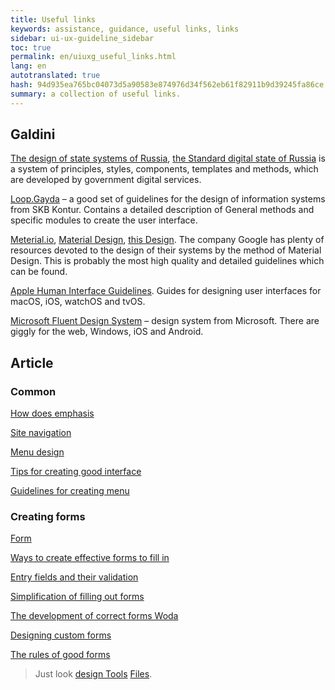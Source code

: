 ```yaml
---
title: Useful links
keywords: assistance, guidance, useful links, links
sidebar: ui-ux-guideline_sidebar
toc: true
permalink: en/uiuxg_useful_links.html
lang: en
autotranslated: true
hash: 94d935ea765bc04073d5a90583e874976d34f562eb61f82911b9d39245fa86ce
summary: a collection of useful links.
---
```


## Galdini

[The design of state systems of Russia](http://gov.design/), [the Standard digital state of Russia](http://standart.gov.design) is a system of principles, styles, components, templates and methods, which are developed by government digital services.

[Loop.Gayda](https://guides.kontur.ru/) – a good set of guidelines for the design of information systems from SKB Kontur. Contains a detailed description of General methods and specific modules to create the user interface.

[Meterial.io](https://material.io/), [Material Design](https://material.io/design/), [this Design](https://design.google/). The company Google has plenty of resources devoted to the design of their systems by the method of Material Design. This is probably the most high quality and detailed guidelines which can be found.

[Apple Human Interface Guidelines](https://developer.apple.com/design/human-interface-guidelines/). Guides for designing user interfaces for macOS, iOS, watchOS and tvOS.

[Microsoft Fluent Design System](https://www.microsoft.com/design/fluent/#/) – design system from Microsoft. There are giggly for the web, Windows, iOS and Android.

## Article

### Common

[How does emphasis](http://uxgu.ru/how-attention-works/)

[Site navigation](http://tilda.education/articles-navigation)

[Menu design](http://help-ru.tilda.ws/design-menu)

[Tips for creating good interface](https://lpgenerator.ru/blog/2017/08/02/sovety-po-sozdaniyu-horoshego-polzovatelskogo-interfejsa-chast-1/)

[Guidelines for creating menu](http://blog.getgoodrank.ru/yuzabiliti-menyu-15-rekomendacij/)

### Creating forms

[Form](http://uxgu.ru/form-design-best-practices/)

[Ways to create effective forms to fill in](https://vc.ru/flood/24647-designing-efficient-forms)

[Entry fields and their validation](https://designpub.ru/поля-ввода-и-их-валидация-919324761efa)

[Simplification of filling out forms](https://telegraf.design/16-dizajn-printsipov-kotorye-uprostyat-zapolnenie-lyuboj-formy/)

[The development of correct forms Woda](https://medium.com/@pavljenko/ux-обзор-разработка-правильных-форм-ввода-информации-3844211d1e17)

[Designing custom forms](https://ux-journal.ru/tag/design-forms?category=ui-design)

[The rules of good forms](https://www.artlebedev.EN/technogrette/etc/forms/)

> Just look [design Tools](uiuxg_prototyping_tools.EN.md) [Files](uiuxg_files.EN.md).



